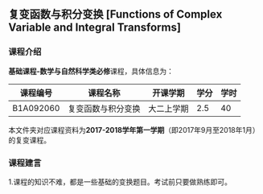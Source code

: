 ## 复变函数与积分变换 [Functions of Complex Variable and Integral Transforms]

### 课程介绍

**基础课程-数学与自然科学类必修**课程，具体信息为：

| 课程编号 | 课程名称 | 开课学期 | 学分 | 学时 |
| --- | --- | --- | --- | --- |
| B1A092060 | 复变函数与积分变换 | 大二上学期 | 2.5 | 40 |

本文件夹对应课程资料为**2017-2018学年第一学期**（即2017年9月至2018年1月）的复变课程。

### 课程建言

1.课程的知识不难，都是一些基础的变换题目。考试前只要做熟练即可。
